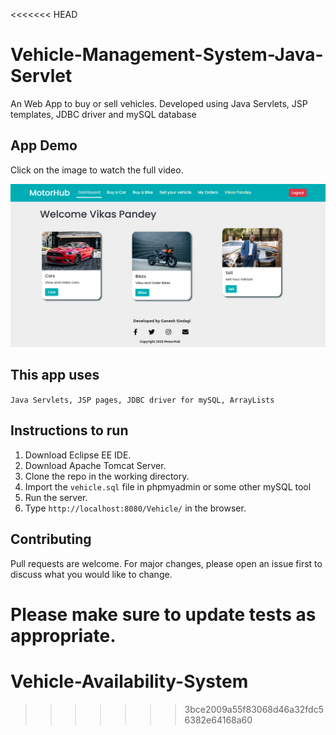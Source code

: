 <<<<<<< HEAD
# Vehicle-Management-System-Java-Servlet
An Web App to buy or sell vehicles. Developed using Java Servlets, JSP templates, JDBC driver and mySQL database

## App Demo
Click on the image to watch the full video.

[![Watch the video](https://github.com/Ganesh-Sindagi/Vehicle-Management-System-Java-Servlet/blob/main/APP%20DEMO/dashboard.png)](https://github.com/Ganesh-Sindagi/Vehicle-Management-System-Java-Servlet/blob/main/APP%20DEMO/Vehicle%20Management%20System%20-%20Google%20Chrome%202021-07-05%2017-12-40.mp4)

## This app uses
```Java Servlets, JSP pages, JDBC driver for mySQL, ArrayLists```

## Instructions to run
1. Download Eclipse EE IDE.
2. Download Apache Tomcat Server.
3. Clone the repo in the working directory.
5. Import the ```vehicle.sql``` file in phpmyadmin or some other mySQL tool
4. Run the server.
5. Type ```http://localhost:8080/Vehicle/``` in the browser.

## Contributing
Pull requests are welcome. For major changes, please open an issue first to discuss what you would like to change.

Please make sure to update tests as appropriate.
=======
# Vehicle-Availability-System
>>>>>>> 3bce2009a55f83068d46a32fdc56382e64168a60
